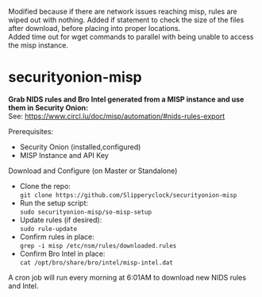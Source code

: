 Modified because if there are network issues reaching misp, rules are wiped out with nothing.
Added if statement to check the size of the files after download, before placing into proper locations.  
Added time out for wget commands to parallel with being unable to access the misp instance.


# securityonion-misp
**Grab NIDS rules and Bro Intel generated from a MISP instance and use them in Security Onion:**   
See: https://www.circl.lu/doc/misp/automation/#nids-rules-export

Prerequisites:   
- Security Onion (installed,configured)
- MISP Instance and API Key   
  

Download and Configure (on Master or Standalone)
- Clone the repo:   
`git clone https://github.com/Slipperyclock/securityonion-misp`   
- Run the setup script:   
`sudo securityonion-misp/so-misp-setup`   
- Update rules (if desired):   
`sudo rule-update`   
- Confirm rules in place:    
`grep -i misp /etc/nsm/rules/downloaded.rules`    
- Confirm Bro Intel in place:    
`cat /opt/bro/share/bro/intel/misp-intel.dat`

A cron job will run every morning at 6:01AM to download new NIDS rules and Intel.
